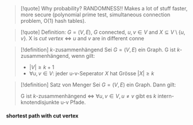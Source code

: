 
>[!quote] Why probability? RANDOMNESS!!
>Makes a lot of stuff faster, more secure (polynomial prime test, simultaneous connection problem, O(1) hash tables).


>[!quote] Definition:
>$G = (V, E)$, $G$ connected, $u, v \in V$ and $X \subseteq V \setminus\{u, v\}$.
>X is *cut vertex* $\iff$ $u$ and $v$ are in different conne





>[!definition] $k$-zusammenhängend
>Sei $G=(V, E)$ ein Graph. G ist $k$-zusammenhängend, wenn gilt:
>	- $|V| \geq k + 1$
>	- $\forall u,v \in V$: jeder u-v-Seperator $X$ hat Grösse $|X| \geq k$



>[!definition] Satz von Menger
>Sei $G=(V, E)$ ein Graph. Dann gilt:
>
>G ist $k$-zusammenhängend $\iff$ $\forall u,v \in V, u \neq v$ gibt es $k$ intern-knotendisjunkte u-v Pfade.


#### shortest path with cut vertex


